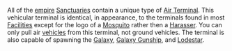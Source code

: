 All of the [empire](Empire.md)
[Sanctuaries](../Sanctuary.md) contain a unique type of [Air
Terminal](../items/Air_Terminal.md). This vehicular terminal is
identical, in appearance, to the terminals found in most
[Facilities](../locations/Facilities.md) except for the logo of a
[Mosquito](../vehicles/Mosquito.md) rather then a
[Harasser](../vehicles/Harasser.md). You can only pull air
[vehicles](../vehicles/Vehicle.md) from this terminal, not ground vehicles.
The terminal is also capable of spawning the
[Galaxy](../vehicles/Galaxy.md), [Galaxy
Gunship](../vehicles/Galaxy_Gunship.md), and
[Lodestar](../vehicles/Lodestar.md).

<!--[category:Terminology](category:Terminology.md)-->
